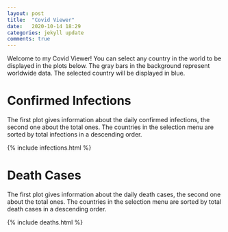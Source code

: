 ```yaml
---
layout: post
title:  "Covid Viewer"
date:   2020-10-14 18:29
categories: jekyll update
comments: true
---
```


Welcome to my Covid Viewer!
You can select any country in the world to be displayed in the plots below. 
The gray bars in the background represent worldwide data. The selected country will be displayed in blue.

# Confirmed Infections 

The first plot gives information about the daily confirmed infections, the second one about the total ones.
The countries in the selection menu are sorted by total infections in a descending order.

{% include infections.html %}

# Death Cases

The first plot gives information about the daily death cases, the second one about the total ones.
The countries in the selection menu are sorted by total death cases in a descending order.

{% include deaths.html %}
